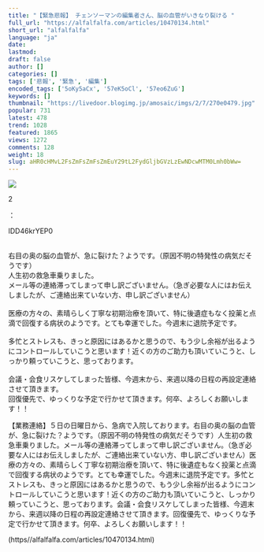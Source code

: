 ```yaml
---
title: "【緊急悲報】 チェンソーマンの編集者さん、脳の血管がいきなり裂ける "
full_url: "https://alfalfalfa.com/articles/10470134.html"
short_url: "alfalfalfa"
language: "ja"
date: 
lastmod: 
draft: false
author: []
categories: []
tags: ['悲報', '緊急', '編集']
encoded_tags: ['5oKy5aCx', '57eK5oCl', '57eo6ZuG']
keywords: []
thumbnail: "https://livedoor.blogimg.jp/amosaic/imgs/2/7/270e0479.jpg"
popular: 731
latest: 478
trend: 1028
featured: 1865
views: 1272
comments: 128
weight: 18
slug: aHR0cHMvL2FsZmFsZmFsZmEuY29tL2FydGljbGVzLzEwNDcwMTM0Lmh0bWw=
---
```


![](https://livedoor.blogimg.jp/amosaic/imgs/2/7/270e0479.jpg)

<div><p class='res_info'><p class='res_num'>2</p>：<p class='res_name'></p><p class='res_matome'><p class='res_id'>IDD46krYEP0</p></p></p><br> 右目の奥の脳の血管が、急に裂けた？ようです。（原因不明の特発性の病気だそうです）<br> 人生初の救急車乗りました。<br> メール等の連絡滞ってしまって申し訳ございません。（急ぎ必要な人にはお伝えしましたが、ご連絡出来ていない方、申し訳ございません）<br> <br> 医療の方々の、素晴らしく丁寧な初期治療を頂いて、特に後遺症もなく投薬と点滴で回復する病状のようです。とても幸運でした。今週末に退院予定です。<br> <br> 多忙とストレスも、きっと原因にはあるかと思うので、もう少し余裕が出るようにコントロールしていこうと思います！近くの方のご助力も頂いていこうと、しっかり頼っていこうと、思っております。<br> <br> 会議・会食リスケしてしまった皆様、今週末から、来週以降の日程の再設定連絡させて頂きます。<br> 回復優先で、ゆっくりな予定で行かせて頂きます。何卒、よろしくお願いします！！<br> <p>【業務連絡】５日の日曜日から、急病で入院しております。右目の奥の脳の血管が、急に裂けた？ようです。（原因不明の特発性の病気だそうです）人生初の救急車乗りました。メール等の連絡滞ってしまって申し訳ございません。（急ぎ必要な人にはお伝えしましたが、ご連絡出来ていない方、申し訳ございません）医療の方々の、素晴らしく丁寧な初期治療を頂いて、特に後遺症もなく投薬と点滴で回復する病状のようです。とても幸運でした。今週末に退院予定です。多忙とストレスも、きっと原因にはあるかと思うので、もう少し余裕が出るようにコントロールしていこうと思います！近くの方のご助力も頂いていこうと、しっかり頼っていこうと、思っております。会議・会食リスケしてしまった皆様、今週末から、来週以降の日程の再設定連絡させて頂きます。回復優先で、ゆっくりな予定で行かせて頂きます。何卒、よろしくお願いします！！</p></div>

(https//alfalfalfa.com/articles/10470134.html)
